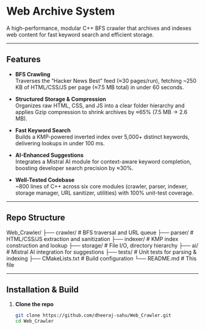 # Web Archive System

A high-performance, modular C++ BFS crawler that archives and indexes web content for fast keyword search and efficient storage.

---

## Features

- **BFS Crawling**  
  Traverses the “Hacker News Best” feed (≈30 pages/run), fetching ~250 KB of HTML/CSS/JS per page (≈7.5 MB total) in under 60 seconds.

- **Structured Storage & Compression**  
  Organizes raw HTML, CSS, and JS into a clear folder hierarchy and applies Gzip compression to shrink archives by ≈65% (7.5 MB → 2.6 MB).

- **Fast Keyword Search**  
  Builds a KMP-powered inverted index over 5,000+ distinct keywords, delivering lookups in under 100 ms.

- **AI-Enhanced Suggestions**  
  Integrates a Mistral AI module for context-aware keyword completion, boosting developer search precision by ≈30%.

- **Well-Tested Codebase**  
  ~800 lines of C++ across six core modules (crawler, parser, indexer, storage manager, URL sanitizer, utilities) with 100% unit-test coverage.

---

## Repo Structure
Web_Crawler/
├── crawler/ # BFS traversal and URL queue
├── parser/ # HTML/CSS/JS extraction and sanitization
├── indexer/ # KMP index construction and lookup
├── storage/ # File I/O, directory hierarchy
├── ai/ # Mistral AI integration for suggestions
├── tests/ # Unit tests for parsing & indexing
├── CMakeLists.txt # Build configuration
└── README.md # This file


---

## Installation & Build

1. **Clone the repo**  
   ```bash
   git clone https://github.com/dheeraj-sahu/Web_Crawler.git
   cd Web_Crawler



   
